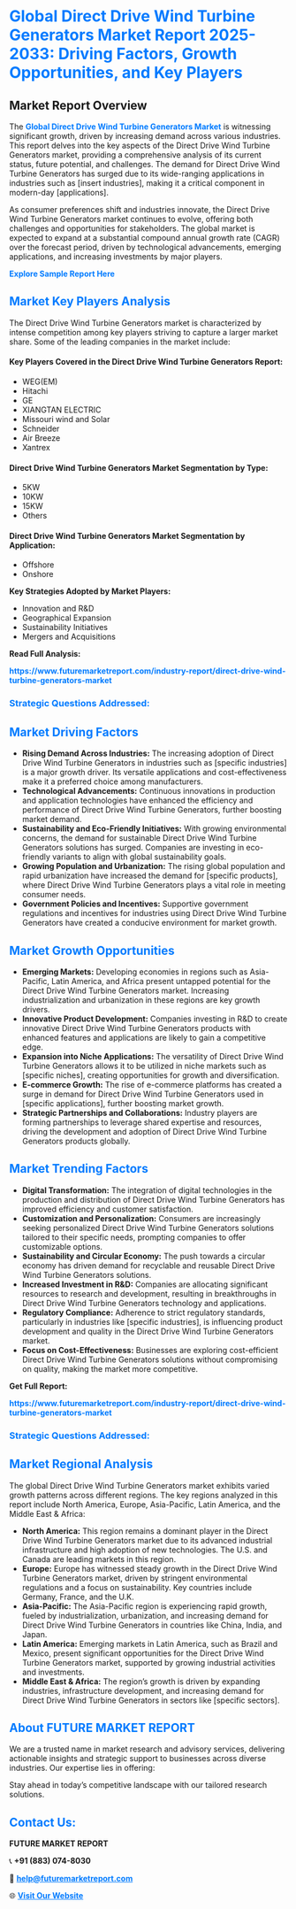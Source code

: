 <h1 style="color: #007BFF;">Global Direct Drive Wind Turbine Generators Market Report 2025-2033: Driving Factors, Growth Opportunities, and Key Players</h1>

<section id="overview">
<h2>Market Report Overview</h2>
<p>The <a href="https://www.futuremarketreport.com/industry-report/direct-drive-wind-turbine-generators-market" style="color: #007BFF; text-decoration: none;"><strong>Global Direct Drive Wind Turbine Generators Market</strong></a> is witnessing significant growth, driven by increasing demand across various industries. This report delves into the key aspects of the Direct Drive Wind Turbine Generators market, providing a comprehensive analysis of its current status, future potential, and challenges. The demand for Direct Drive Wind Turbine Generators has surged due to its wide-ranging applications in industries such as [insert industries], making it a critical component in modern-day [applications].</p>
<p>As consumer preferences shift and industries innovate, the Direct Drive Wind Turbine Generators market continues to evolve, offering both challenges and opportunities for stakeholders. The global market is expected to expand at a substantial compound annual growth rate (CAGR) over the forecast period, driven by technological advancements, emerging applications, and increasing investments by major players.</p>
</section>

<section id="overview">
<p><a href="https://www.futuremarketreport.com/request-sample/reportId=103793" style="color: #007BFF; text-decoration: none;"><strong>Explore Sample Report Here</strong></a></p>
</section>

<section id="key-players">
<h2 style="color: #007BFF;">Market Key Players Analysis</h2>
<p>The Direct Drive Wind Turbine Generators market is characterized by intense competition among key players striving to capture a larger market share. Some of the leading companies in the market include:</p>
<h4>Key Players Covered in the Direct Drive Wind Turbine Generators Report:</h4>
<ul><li>WEG(EM)</li><li>Hitachi</li><li>GE</li><li>XIANGTAN ELECTRIC</li><li>Missouri wind and Solar</li><li>Schneider</li><li>Air Breeze</li><li>Xantrex</li></ul>
<h4>Direct Drive Wind Turbine Generators Market Segmentation by Type:</h4>
<ul><li>5KW</li><li>10KW</li><li>15KW</li><li>Others</li></ul>

<h4>Direct Drive Wind Turbine Generators Market Segmentation by Application:</h4>
<ul><li>Offshore</li><li>Onshore</li></ul>
<p><strong>Key Strategies Adopted by Market Players:</strong></p>
<ul>
<li>Innovation and R&D</li>
<li>Geographical Expansion</li>
<li>Sustainability Initiatives</li>
<li>Mergers and Acquisitions</li>
</ul>
</section>

<section>
<p><strong>Read Full Analysis: </strong></p><a href="https://www.futuremarketreport.com/industry-report/direct-drive-wind-turbine-generators-market" style="color: #007BFF; text-decoration: none;"><strong>https://www.futuremarketreport.com/industry-report/direct-drive-wind-turbine-generators-market</strong></a>
<h3 style="color: #007BFF;">Strategic Questions Addressed:</h3>
</section>

<section id="driving-factors">
<h2 style="color: #007BFF;">Market Driving Factors</h2>
<ul>
<li><strong>Rising Demand Across Industries:</strong> The increasing adoption of Direct Drive Wind Turbine Generators in industries such as [specific industries] is a major growth driver. Its versatile applications and cost-effectiveness make it a preferred choice among manufacturers.</li>
<li><strong>Technological Advancements:</strong> Continuous innovations in production and application technologies have enhanced the efficiency and performance of Direct Drive Wind Turbine Generators, further boosting market demand.</li>
<li><strong>Sustainability and Eco-Friendly Initiatives:</strong> With growing environmental concerns, the demand for sustainable Direct Drive Wind Turbine Generators solutions has surged. Companies are investing in eco-friendly variants to align with global sustainability goals.</li>
<li><strong>Growing Population and Urbanization:</strong> The rising global population and rapid urbanization have increased the demand for [specific products], where Direct Drive Wind Turbine Generators plays a vital role in meeting consumer needs.</li>
<li><strong>Government Policies and Incentives:</strong> Supportive government regulations and incentives for industries using Direct Drive Wind Turbine Generators have created a conducive environment for market growth.</li>
</ul>
</section>

<section id="growth-opportunities">
<h2 style="color: #007BFF;">Market Growth Opportunities</h2>
<ul>
<li><strong>Emerging Markets:</strong> Developing economies in regions such as Asia-Pacific, Latin America, and Africa present untapped potential for the Direct Drive Wind Turbine Generators market. Increasing industrialization and urbanization in these regions are key growth drivers.</li>
<li><strong>Innovative Product Development:</strong> Companies investing in R&D to create innovative Direct Drive Wind Turbine Generators products with enhanced features and applications are likely to gain a competitive edge.</li>
<li><strong>Expansion into Niche Applications:</strong> The versatility of Direct Drive Wind Turbine Generators allows it to be utilized in niche markets such as [specific niches], creating opportunities for growth and diversification.</li>
<li><strong>E-commerce Growth:</strong> The rise of e-commerce platforms has created a surge in demand for Direct Drive Wind Turbine Generators used in [specific applications], further boosting market growth.</li>
<li><strong>Strategic Partnerships and Collaborations:</strong> Industry players are forming partnerships to leverage shared expertise and resources, driving the development and adoption of Direct Drive Wind Turbine Generators products globally.</li>
</ul>
</section>

<section id="trending-factors">
<h2 style="color: #007BFF;">Market Trending Factors</h2>
<ul>
<li><strong>Digital Transformation:</strong> The integration of digital technologies in the production and distribution of Direct Drive Wind Turbine Generators has improved efficiency and customer satisfaction.</li>
<li><strong>Customization and Personalization:</strong> Consumers are increasingly seeking personalized Direct Drive Wind Turbine Generators solutions tailored to their specific needs, prompting companies to offer customizable options.</li>
<li><strong>Sustainability and Circular Economy:</strong> The push towards a circular economy has driven demand for recyclable and reusable Direct Drive Wind Turbine Generators solutions.</li>
<li><strong>Increased Investment in R&D:</strong> Companies are allocating significant resources to research and development, resulting in breakthroughs in Direct Drive Wind Turbine Generators technology and applications.</li>
<li><strong>Regulatory Compliance:</strong> Adherence to strict regulatory standards, particularly in industries like [specific industries], is influencing product development and quality in the Direct Drive Wind Turbine Generators market.</li>
<li><strong>Focus on Cost-Effectiveness:</strong> Businesses are exploring cost-efficient Direct Drive Wind Turbine Generators solutions without compromising on quality, making the market more competitive.</li>
</ul>
</section>

<section>
<p><strong>Get Full Report: </strong></p><a href="https://www.futuremarketreport.com/industry-report/direct-drive-wind-turbine-generators-market" style="color: #007BFF; text-decoration: none;"><strong>https://www.futuremarketreport.com/industry-report/direct-drive-wind-turbine-generators-market</strong></a>
<h3 style="color: #007BFF;">Strategic Questions Addressed:</h3>
</section>


<section id="regional-analysis">
<h2 style="color: #007BFF;">Market Regional Analysis</h2>
<p>The global Direct Drive Wind Turbine Generators market exhibits varied growth patterns across different regions. The key regions analyzed in this report include North America, Europe, Asia-Pacific, Latin America, and the Middle East & Africa:</p>
<ul>
<li><strong>North America:</strong> This region remains a dominant player in the Direct Drive Wind Turbine Generators market due to its advanced industrial infrastructure and high adoption of new technologies. The U.S. and Canada are leading markets in this region.</li>
<li><strong>Europe:</strong> Europe has witnessed steady growth in the Direct Drive Wind Turbine Generators market, driven by stringent environmental regulations and a focus on sustainability. Key countries include Germany, France, and the U.K.</li>
<li><strong>Asia-Pacific:</strong> The Asia-Pacific region is experiencing rapid growth, fueled by industrialization, urbanization, and increasing demand for Direct Drive Wind Turbine Generators in countries like China, India, and Japan.</li>
<li><strong>Latin America:</strong> Emerging markets in Latin America, such as Brazil and Mexico, present significant opportunities for the Direct Drive Wind Turbine Generators market, supported by growing industrial activities and investments.</li>
<li><strong>Middle East & Africa:</strong> The region’s growth is driven by expanding industries, infrastructure development, and increasing demand for Direct Drive Wind Turbine Generators in sectors like [specific sectors].</li>
</ul>
</section>

<footer>
<h2 style="color: #007BFF;">About FUTURE MARKET REPORT</h2>
<p>We are a trusted name in market research and advisory services, delivering actionable insights and strategic support to businesses across diverse industries. Our expertise lies in offering:</p>

<p>Stay ahead in today’s competitive landscape with our tailored research solutions.</p>

<h2 style="color: #007BFF;">Contact Us:</h2>
<p><strong>FUTURE MARKET REPORT</strong></p>
<p>📞 <strong>+91 (883) 074-8030</strong></p>
<p>📧 <strong><a href="mailto:help@futuremarketreport.com" style="color: #007BFF;">help@futuremarketreport.com</a></strong></p>
<p>🌐 <strong><a href="https://www.futuremarketreport.com/" style="color: #007BFF;">Visit Our Website</a></strong></p>
</footer>